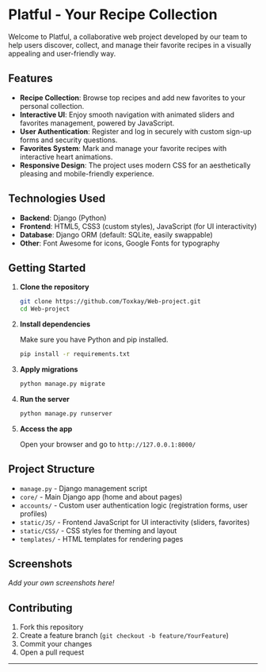 # Platful - Your Recipe Collection

Welcome to Platful, a collaborative web project developed by our team to help users discover, collect, and manage their favorite recipes in a visually appealing and user-friendly way.

## Features

- **Recipe Collection**: Browse top recipes and add new favorites to your personal collection.
- **Interactive UI**: Enjoy smooth navigation with animated sliders and favorites management, powered by JavaScript.
- **User Authentication**: Register and log in securely with custom sign-up forms and security questions.
- **Favorites System**: Mark and manage your favorite recipes with interactive heart animations.
- **Responsive Design**: The project uses modern CSS for an aesthetically pleasing and mobile-friendly experience.

## Technologies Used

- **Backend**: Django (Python)
- **Frontend**: HTML5, CSS3 (custom styles), JavaScript (for UI interactivity)
- **Database**: Django ORM (default: SQLite, easily swappable)
- **Other**: Font Awesome for icons, Google Fonts for typography

## Getting Started

1. **Clone the repository**

   ```bash
   git clone https://github.com/Toxkay/Web-project.git
   cd Web-project
   ```

2. **Install dependencies**

   Make sure you have Python and pip installed.

   ```bash
   pip install -r requirements.txt
   ```

3. **Apply migrations**

   ```bash
   python manage.py migrate
   ```

4. **Run the server**

   ```bash
   python manage.py runserver
   ```

5. **Access the app**

   Open your browser and go to `http://127.0.0.1:8000/`

## Project Structure

- `manage.py` - Django management script
- `core/` - Main Django app (home and about pages)
- `accounts/` - Custom user authentication logic (registration forms, user profiles)
- `static/JS/` - Frontend JavaScript for UI interactivity (sliders, favorites)
- `static/CSS/` - CSS styles for theming and layout
- `templates/` - HTML templates for rendering pages

## Screenshots

_Add your own screenshots here!_

## Contributing

1. Fork this repository
2. Create a feature branch (`git checkout -b feature/YourFeature`)
3. Commit your changes
4. Open a pull request

---
